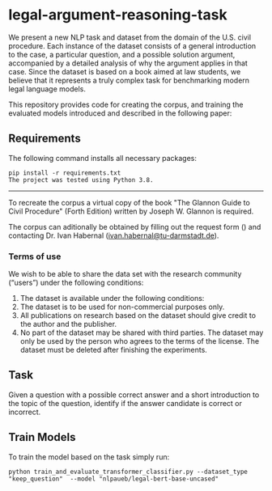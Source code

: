 # legal-argument-reasoning-task
We present a new NLP task and dataset from the domain of the U.S. civil procedure. Each instance of the dataset consists of a general introduction to the case, a particular question, and a possible solution argument, accompanied by a detailed analysis of why the argument applies in that case. Since the dataset is based on a book aimed at law students, we believe that it represents a truly complex task for benchmarking modern legal language models. 

This repository provides code for creating the corpus, and training the evaluated models introduced and described in the following paper: <TODO ARXIV LINK>

## Requirements
The following command installs all necessary packages:

~~~
pip install -r requirements.txt
The project was tested using Python 3.8.
~~~ 
---

To recreate the corpus a virtual copy of the book "The Glannon Guide to Civil Procedure" (Forth Edition) written by Joseph W. Glannon is required.

The corpus can aditionally be obtained by filling out the request form (<TODO LINK>) and contacting  Dr. Ivan Habernal (ivan.habernal@tu-darmstadt.de).

### Terms of use
We wish to be able to share the data set with the research community (“users”) under the following conditions:

1. The dataset is available under the following conditions:
2. The dataset is to be used for non-commercial purposes only.
3. All publications on research based on the dataset should give credit to the author and the publisher.
4. No part of the dataset may be shared with third parties. The dataset may only be used by the person who agrees to the terms of the license.
The dataset must be deleted after finishing the experiments.


## Task
Given a question with a possible correct answer and a short introduction to the topic of the question, identify if the answer candidate is correct or incorrect.

## Train Models
To train the model based on the task simply run:

~~~
python train_and_evaluate_transformer_classifier.py --dataset_type "keep_question"  --model "nlpaueb/legal-bert-base-uncased"
~~~

